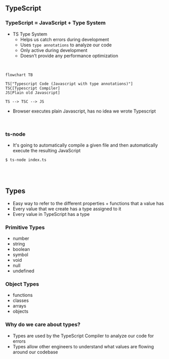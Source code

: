 ## TypeScript

### TypeScript = JavaScript + Type System

-   TS Type System
    -   Helps us catch errors during development
    -   Uses `type annotations` to analyze our code
    -   Only active during development
    -   Doesn't provide any performance optimization

<br>

```mermaid
flowchart TB

TS["Typescript Code (Javascript with type annotations)"]
TSC[Typescript Compiler]
JS[Plain old Javascript]

TS --> TSC --> JS
```

-   Browser executes plain Javascript, has no idea we wrote Typescript

<br>

### ts-node

-   It's going to automatically compile a given file and then automatically execute the resulting JavaScript

```sh
$ ts-node index.ts
```

<br>
<br>

## Types

-   Easy way to refer to the different properties + functions that a value has
-   Every value that we create has a type assigned to it
-   Every value in TypeScript has a type

### Primitive Types

-   number
-   string
-   boolean
-   symbol
-   void
-   null
-   undefined

### Object Types

-   functions
-   classes
-   arrays
-   objects

### Why do we care about types?

-   Types are used by the TypeScript Compiler to analyze our code for errors
-   Types allow other engineers to understand what values are flowing around our codebase
